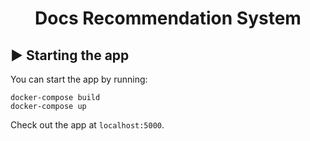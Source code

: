 <h1 align="center">
  Docs Recommendation System
</h1>

## :arrow_forward: Starting the app

You can start the app by running:

```
docker-compose build
docker-compose up
```

Check out the app at `localhost:5000`.